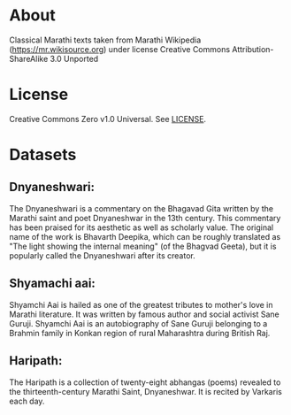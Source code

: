 # About

Classical Marathi texts taken from Marathi Wikipedia (https://mr.wikisource.org) under license Creative Commons Attribution-ShareAlike 3.0 Unported

# License

Creative Commons Zero v1.0 Universal. See [LICENSE](https://creativecommons.org/publicdomain/zero/1.0/).

# Datasets

## Dnyaneshwari:
The Dnyaneshwari is a commentary on the Bhagavad Gita written by the Marathi saint and poet Dnyaneshwar in the 13th century. This commentary has been praised for its aesthetic as well as scholarly value. The original name of the work is Bhavarth Deepika, which can be roughly translated as "The light showing the internal meaning" (of the Bhagvad Geeta), but it is popularly called the Dnyaneshwari after its creator.

## Shyamachi aai:
Shyamchi Aai is hailed as one of the greatest tributes to mother's love in Marathi literature. It was written by famous author and social activist Sane Guruji.
Shyamchi Aai is an autobiography of Sane Guruji belonging to a Brahmin family in Konkan region of rural Maharashtra during British Raj.

## Haripath:
The Haripath is a collection of twenty-eight abhangas (poems) revealed to the thirteenth-century Marathi Saint, Dnyaneshwar. It is recited by Varkaris each day.
